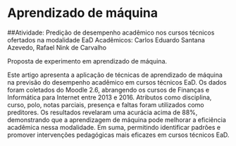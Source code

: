 # Aprendizado de máquina
##Atividade: Predição de desempenho acadêmico nos cursos técnicos ofertados na modalidade EaD
Acadêmicos: Carlos Eduardo Santana Azevedo, Rafael Nink de Carvalho

Proposta de experimento em aprendizado de máquina.

Este artigo apresenta a aplicação de técnicas de aprendizado de máquina na previsão do desempenho acadêmico em cursos técnicos EaD. Os dados foram coletados do Moodle 2.6, abrangendo os cursos de Finanças e Informática para Internet entre 2013 e 2016. Atributos como disciplina, curso, polo, notas parciais, presença e faltas foram utilizados como preditores. Os resultados revelaram uma acurácia acima de 88\%, demonstrando que a aprendizagem de máquina pode melhorar a eficiência acadêmica nessa modalidade. Em suma, permitindo identificar padrões e promover intervenções pedagógicas mais eficazes em cursos técnicos EaD.


